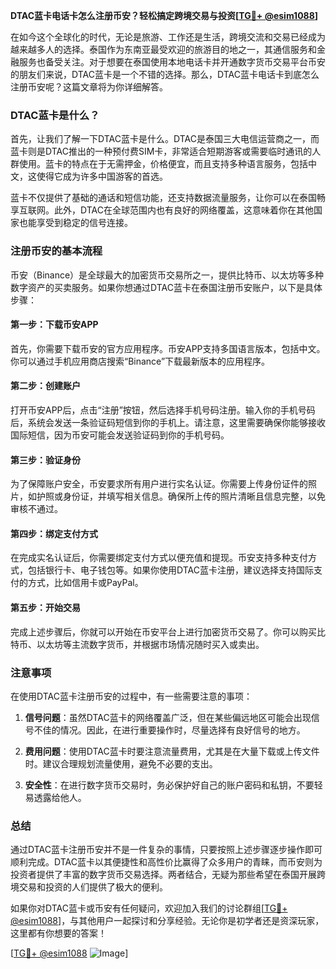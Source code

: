 **DTAC蓝卡电话卡怎么注册币安？轻松搞定跨境交易与投资[[TG💪+ @esim1088](https://t.me/s/esim1088)]**

在如今这个全球化的时代，无论是旅游、工作还是生活，跨境交流和交易已经成为越来越多人的选择。泰国作为东南亚最受欢迎的旅游目的地之一，其通信服务和金融服务也备受关注。对于想要在泰国使用本地电话卡并开通数字货币交易平台币安的朋友们来说，DTAC蓝卡是一个不错的选择。那么，DTAC蓝卡电话卡到底怎么注册币安呢？这篇文章将为你详细解答。

### DTAC蓝卡是什么？

首先，让我们了解一下DTAC蓝卡是什么。DTAC是泰国三大电信运营商之一，而蓝卡则是DTAC推出的一种预付费SIM卡，非常适合短期游客或需要临时通讯的人群使用。蓝卡的特点在于无需押金，价格便宜，而且支持多种语言服务，包括中文，这使得它成为许多中国游客的首选。

蓝卡不仅提供了基础的通话和短信功能，还支持数据流量服务，让你可以在泰国畅享互联网。此外，DTAC在全球范围内也有良好的网络覆盖，这意味着你在其他国家也能享受到稳定的信号连接。

### 注册币安的基本流程

币安（Binance）是全球最大的加密货币交易所之一，提供比特币、以太坊等多种数字资产的买卖服务。如果你想通过DTAC蓝卡在泰国注册币安账户，以下是具体步骤：

#### 第一步：下载币安APP
首先，你需要下载币安的官方应用程序。币安APP支持多国语言版本，包括中文。你可以通过手机应用商店搜索“Binance”下载最新版本的应用程序。

#### 第二步：创建账户
打开币安APP后，点击“注册”按钮，然后选择手机号码注册。输入你的手机号码后，系统会发送一条验证码短信到你的手机上。请注意，这里需要确保你能够接收国际短信，因为币安可能会发送验证码到你的手机号码。

#### 第三步：验证身份
为了保障账户安全，币安要求所有用户进行实名认证。你需要上传身份证件的照片，如护照或身份证，并填写相关信息。确保所上传的照片清晰且信息完整，以免审核不通过。

#### 第四步：绑定支付方式
在完成实名认证后，你需要绑定支付方式以便充值和提现。币安支持多种支付方式，包括银行卡、电子钱包等。如果你使用DTAC蓝卡注册，建议选择支持国际支付的方式，比如信用卡或PayPal。

#### 第五步：开始交易
完成上述步骤后，你就可以开始在币安平台上进行加密货币交易了。你可以购买比特币、以太坊等主流数字货币，并根据市场情况随时买入或卖出。

### 注意事项

在使用DTAC蓝卡注册币安的过程中，有一些需要注意的事项：

1. **信号问题**：虽然DTAC蓝卡的网络覆盖广泛，但在某些偏远地区可能会出现信号不佳的情况。因此，在进行重要操作时，尽量选择有良好信号的地方。

2. **费用问题**：使用DTAC蓝卡时要注意流量费用，尤其是在大量下载或上传文件时。建议合理规划流量使用，避免不必要的支出。

3. **安全性**：在进行数字货币交易时，务必保护好自己的账户密码和私钥，不要轻易透露给他人。

### 总结

通过DTAC蓝卡注册币安并不是一件复杂的事情，只要按照上述步骤逐步操作即可顺利完成。DTAC蓝卡以其便捷性和高性价比赢得了众多用户的青睐，而币安则为投资者提供了丰富的数字货币交易选择。两者结合，无疑为那些希望在泰国开展跨境交易和投资的人们提供了极大的便利。

如果你对DTAC蓝卡或币安有任何疑问，欢迎加入我们的讨论群组[[TG💪+ @esim1088](https://t.me/s/esim1088)]，与其他用户一起探讨和分享经验。无论你是初学者还是资深玩家，这里都有你想要的答案！

[[TG💪+ @esim1088](https://t.me/s/esim1088) ![Image](https://i.postimg.cc/4NQfJmqS/Snipaste-2025-05-13-00-14-12.png)]